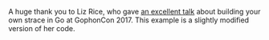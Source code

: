 A huge thank you to Liz Rice, who gave [an excellent talk](https://hackernoon.com/strace-in-60-lines-of-go-b4b76e3ecd64)
about building your own strace in Go at GophonCon 2017. This example is
a slightly modified version of her code.
